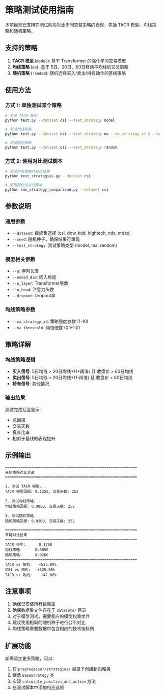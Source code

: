 # 策略测试使用指南

本项目现已支持在测试阶段对比不同交易策略的表现，包括 TACR 模型、均线策略和随机策略。

## 支持的策略

1. **TACR 模型** (`model`): 基于 Transformer 的强化学习交易模型
2. **均线策略** (`ma`): 基于 5日、20日、60日移动平均线的交叉策略  
3. **随机策略** (`random`): 随机选择买入/卖出/持有动作的基线策略

## 使用方法

### 方式 1: 单独测试某个策略

```bash
# 测试 TACR 模型
python test.py --dataset csi --test_strategy model

# 测试均线策略
python test.py --dataset csi --test_strategy ma --ma_strategy_id 1 --ma_threshold 0.2

# 测试随机策略  
python test.py --dataset csi --test_strategy random
```

### 方式 2: 使用对比测试脚本

```bash
# 测试所有策略并对比结果
python test_strategies.py --dataset csi

# 使用简化的运行脚本
python run_strategy_comparison.py --dataset csi
```

## 参数说明

### 通用参数
- `--dataset`: 数据集选择 (csi, dow, kdd, hightech, ndx, mdax)
- `--seed`: 随机种子，确保结果可重现
- `--test_strategy`: 测试策略类型 (model, ma, random)

### 模型相关参数
- `--u`: 序列长度
- `--embed_dim`: 嵌入维度
- `--n_layer`: Transformer层数
- `--n_head`: 注意力头数
- `--dropout`: Dropout率

### 均线策略参数
- `--ma_strategy_id`: 策略强度参数 (1-10)
- `--ma_threshold`: 阈值倍数 (0.1-1.0)

## 策略详解

### 均线策略逻辑
- **买入信号**: 5日均线 > 20日均线*(1+阈值) 且 收盘价 > 60日均线
- **卖出信号**: 5日均线 < 20日均线*(1-阈值) 且 收盘价 < 60日均线  
- **持有信号**: 其他情况

### 输出结果
测试完成后会显示:
- 总回报
- 交易天数
- 夏普比率
- 相对于基线的表现提升

## 示例输出

```
============================================================
开始策略对比测试
============================================================

1. 测试 TACR 模型...
TACR 模型回报: 0.1250, 交易天数: 252

2. 测试均线策略...  
均线策略回报: 0.0850, 交易天数: 252

3. 测试随机策略...
随机策略回报: 0.0200, 交易天数: 252

============================================================
策略对比结果
============================================================
TACR 模型:      0.1250
均线策略:      0.0850  
随机策略:      0.0200
============================================================
TACR vs 随机:   +525.00%
均线 vs 随机:   +325.00%  
TACR vs 均线:    +47.06%
```

## 注意事项

1. 确保已安装所有依赖库
2. 确保数据集文件存在于 `datasets/` 目录
3. 对于模型测试，需要相应的模型权重文件
4. 建议使用相同的随机种子进行公平对比
5. 均线策略需要数据中包含相应的技术指标列

## 扩展功能

如需添加更多策略，可以:
1. 在 `preprocessor/strategies/` 目录下创建新策略类
2. 继承 `BaseStrategy` 类
3. 实现 `calculate_position_and_action` 方法
4. 在测试脚本中添加相应选项 
